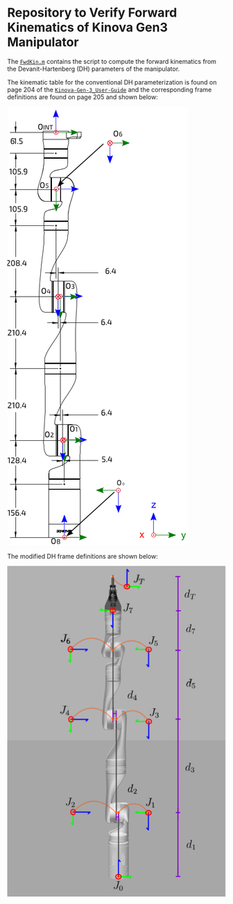 # Repository to Verify Forward Kinematics of Kinova Gen3 Manipulator
The [`FwdKin.m`](FwdKin.m) contains the script to compute the forward kinematics from the Devanit-Hartenberg (DH) parameters of the manipulator.

The kinematic table for the conventional DH parameterization is found on page 204 of the [`Kinova-Gen-3_User-Guide`](documentation/Kinova-Gen-3_User-Guide.pdf) and the corresponding frame definitions are found on page 205 and shown below:

![DH Parameters](images/DH_Kinova.png "DH Parameter Frame Definitions")

The modified DH frame definitions are shown below:

![Modified DH Parameters](images/modDH_Kinova.png "Modified DH Parameter Frame Definitions")